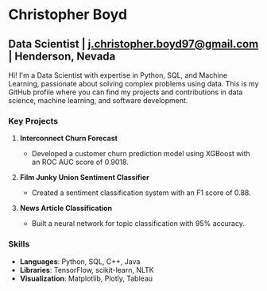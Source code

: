 # Christopher Boyd

## Data Scientist | j.christopher.boyd97@gmail.com | Henderson, Nevada

Hi! I'm a Data Scientist with expertise in Python, SQL, and Machine Learning, passionate about solving complex problems using data. This is my GitHub profile where you can find my projects and contributions in data science, machine learning, and software development.

### Key Projects

1. **Interconnect Churn Forecast**
   - Developed a customer churn prediction model using XGBoost with an ROC AUC score of 0.9018.
   
2. **Film Junky Union Sentiment Classifier**
   - Created a sentiment classification system with an F1 score of 0.88.

3. **News Article Classification**
   - Built a neural network for topic classification with 95% accuracy.

### Skills
- **Languages**: Python, SQL, C++, Java
- **Libraries**: TensorFlow, scikit-learn, NLTK
- **Visualization**: Matplotlib, Plotly, Tableau

